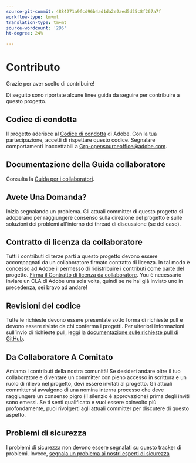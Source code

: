 ```yaml
---
source-git-commit: 4884271a9fcd96b4ad1da2e2aed5d25c8f267a7f
workflow-type: tm+mt
translation-type: tm+mt
source-wordcount: '296'
ht-degree: 24%

---
```

# Contributo

Grazie per aver scelto di contribuire!

Di seguito sono riportate alcune linee guida da seguire per contribuire a questo progetto.

## Codice di condotta

Il progetto aderisce al [Codice di condotta](code-of-conduct.md) di Adobe. Con la tua partecipazione, accetti di rispettare questo codice. Segnalare comportamenti inaccettabili a
[Grp-opensourceoffice@adobe.com](mailto:Grp-opensourceoffice@adobe.com).

## Documentazione della Guida collaboratore

Consulta la [Guida per i collaboratori](https://docs.adobe.com/content/help/en/contributor/contributor-guide/introduction.html).

## Avete Una Domanda?

Inizia segnalando un problema. Gli attuali committer di questo progetto si adoperano per raggiungere
consenso sulla direzione del progetto e sulle soluzioni dei problemi all&#39;interno dei thread di discussione
(se del caso).

## Contratto di licenza da collaboratore

Tutti i contributi di terze parti a questo progetto devono essere accompagnati da un collaboratore firmato
contratto di licenza. In tal modo è concesso ad Adobe il permesso di ridistribuire i contributi come parte del progetto. [Firma il Contratto di licenza da collaboratore](http://opensource.adobe.com/cla.html). You
è necessario inviare un CLA di Adobe una sola volta, quindi se ne hai già inviato uno in precedenza,
sei bravo ad andare!

## Revisioni del codice

Tutte le richieste devono essere presentate sotto forma di richieste pull e devono essere riviste da chi conferma i progetti. Per ulteriori informazioni sull’invio di richieste pull, leggi la [documentazione sulle richieste pull di GitHub](https://help.github.com/articles/about-pull-requests/).

<!--
Lastly, please follow the [pull request template](PULL_REQUEST_TEMPLATE.md) when
submitting a pull request!
-->

## Da Collaboratore A Comitato

Amiamo i contributi della nostra comunità! Se desideri andare oltre il tuo collaboratore
e diventare un committer con pieno accesso in scrittura e un ruolo di rilievo nel progetto, devi
essere invitati al progetto. Gli attuali committer si avvalgono di una nomina interna
processo che deve raggiungere un consenso pigro (il silenzio è approvazione) prima degli inviti
sono emessi. Se ti senti qualificato e vuoi essere coinvolto più profondamente,
puoi rivolgerti agli attuali committer per discutere di questo aspetto.

## Problemi di sicurezza

I problemi di sicurezza non devono essere segnalati su questo tracker di problemi. Invece, [segnala un problema ai nostri esperti di sicurezza](https://helpx.adobe.com/security/alertus.html)
